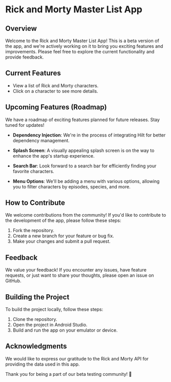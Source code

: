 # Rick and Morty Master List App

## Overview

Welcome to the Rick and Morty Master List App! This is a beta version of the app, and we're actively working on it to bring you exciting features and improvements. Please feel free to explore the current functionality and provide feedback.

## Current Features

- View a list of Rick and Morty characters.
- Click on a character to see more details.

## Upcoming Features (Roadmap)

We have a roadmap of exciting features planned for future releases. Stay tuned for updates!

- **Dependency Injection**: We're in the process of integrating Hilt for better dependency management.

- **Splash Screen**: A visually appealing splash screen is on the way to enhance the app's startup experience.

- **Search Bar**: Look forward to a search bar for efficiently finding your favorite characters.

- **Menu Options**: We'll be adding a menu with various options, allowing you to filter characters by episodes, species, and more.

## How to Contribute

We welcome contributions from the community! If you'd like to contribute to the development of the app, please follow these steps:

1. Fork the repository.
2. Create a new branch for your feature or bug fix.
3. Make your changes and submit a pull request.

## Feedback

We value your feedback! If you encounter any issues, have feature requests, or just want to share your thoughts, please open an issue on GitHub.

## Building the Project

To build the project locally, follow these steps:

1. Clone the repository.
2. Open the project in Android Studio.
3. Build and run the app on your emulator or device.

## Acknowledgments

We would like to express our gratitude to the Rick and Morty API for providing the data used in this app.

Thank you for being a part of our beta testing community! 🚀
